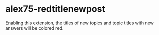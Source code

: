 # alex75-redtitlenewpost
Enabling this extension, the titles of new topics and topic titles with new answers will be colored red. 
